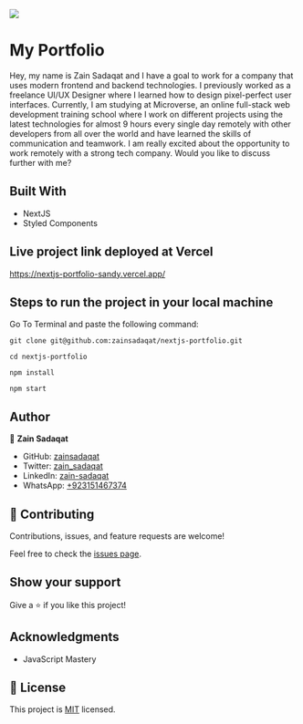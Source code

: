 ![](https://img.shields.io/badge/Microverse-blueviolet)

# My Portfolio

Hey, my name is Zain Sadaqat and I have a goal to work for a company that uses modern frontend and backend technologies. 
I previously worked as a freelance UI/UX Designer where I learned how to design pixel-perfect user interfaces. Currently, I am studying at Microverse, an online full-stack web development training school where I work on different projects using the latest technologies for almost 9 hours every single day remotely with other developers from all over the world and have learned the skills of communication and teamwork. I am really excited about the opportunity to work remotely with a strong tech company. Would you like to discuss further with me?

## Built With

- NextJS
- Styled Components

## Live project link deployed at Vercel

https://nextjs-portfolio-sandy.vercel.app/


## Steps to run the project in your local machine

Go To Terminal and paste the following command:

```
git clone git@github.com:zainsadaqat/nextjs-portfolio.git
```

```
cd nextjs-portfolio
```

```
npm install
```

```
npm start
```

## Author

👤 **Zain Sadaqat**

- GitHub: [zainsadaqat](https://github.com/zainsadaqat)
- Twitter: [zain_sadaqat](https://twitter.com/zain_sadaqat)
- LinkedIn: [zain-sadaqat](https://linkedin.com/in/zain-sadaqat)
- WhatsApp: [+923151467374](call:+923151467374)

## 🤝 Contributing

Contributions, issues, and feature requests are welcome!

Feel free to check the [issues page](../../issues/).

## Show your support

Give a ⭐️ if you like this project!

## Acknowledgments

- JavaScript Mastery

## 📝 License

This project is [MIT](./MIT.md) licensed.
